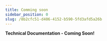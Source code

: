 ```yaml
---
title: Comming soon
sidebar_position: 0
slug: /8b2cfc51-d406-4152-b590-5fd3afd5a26b
---
```




**Technical Documentation - Coming Soon!**

